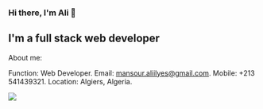 ### Hi there, I'm Ali 👋
## I'm a full stack web developer

About me:

Function: Web Developer.
Email: mansour.aliilyes@gmail.com.
Mobile: +213 541439321.
Location: Algiers, Algeria.

<!--
**ilyes-msr/ilyes-msr** is a ✨ _special_ ✨ repository because its `README.md` (this file) appears on your GitHub profile.

- 🌱 I’m currently learning ...
- 👯 I’m looking to collaborate on ...
- 🤔 I’m looking for help with ...
- 💬 Ask me about ...
- 📫 How to reach me: mansour.aliilyes@gmail.com
- ⚡ Fun fact: ...
-->
![](https://komarev.com/ghpvc/?username=ilyes-msr)
